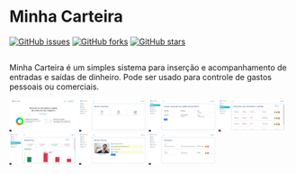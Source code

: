 # Minha Carteira


[![GitHub issues](https://img.shields.io/github/issues/henrik-phs/minha-carteira)](https://github.com/henrik-phs/minha-carteira/issues)
[![GitHub forks](https://img.shields.io/github/forks/henrik-phs/minha-carteira)](https://github.com/henrik-phs/minha-carteira/network)
[![GitHub stars](https://img.shields.io/github/stars/henrik-phs/minha-carteira)](https://github.com/henrik-phs/minha-carteira/stargazers)

##

Minha Carteira é um simples sistema para inserção e acompanhamento de entradas e saídas de dinheiro. Pode ser usado para controle de gastos pessoais ou comerciais.

<img src="public/imgs/screenshots/01-home.png" width="120px"/>
<img src="public/imgs/screenshots/02-dashboard.png" width="120px"/>
<img src="public/imgs/screenshots/03-inserir.png" width="120px"/>
<img src="public/imgs/screenshots/04-historico.png" width="120px"/>
<img src="public/imgs/screenshots/05-relatorios.png" width="120px"/>
<img src="public/imgs/screenshots/06-minha-conta.png" width="120px"/>
<img src="public/imgs/screenshots/07-usuarios.png" width="120px"/>
      